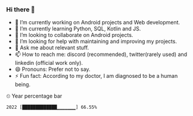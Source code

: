 ### Hi there 👋

- 🔭 I’m currently working on Android projects and Web development.
- 🌱 I’m currently learning Python, SQL, Kotlin and JS.
- 👯 I’m looking to collaborate on Android projects.
- 🤔 I’m looking for help with maintaining and improving my projects.
- 💬 Ask me about relevant stuff.
- 📫 How to reach me: discord (recommended), twitter(rarely used) and linkedin (official work only).
- 😄 Pronouns: Prefer not to say.
- ⚡ Fun fact: According to my doctor, I am diagnosed to be a human being.

<!--
**digiby/digiby** is a ✨ _special_ ✨ repository because its `README.md` (this file) appears on your GitHub profile.

Here are some ideas to get you started:
-->

<summary>&#x23f2; Year percentage bar</summary>
<pre><code>2022 [█████████████▁▁▁▁▁▁▁] 66.55%</code></pre>

